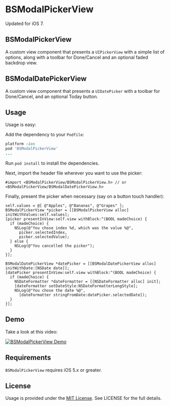 BSModalPickerView
=================

Updated for iOS 7.

## BSModalPickerView

A custom view component that presents a `UIPickerView` with a simple list of options, 
along with a toolbar for Done/Cancel and an optional faded backdrop view.

## BSModalDatePickerView

A custom view component that presents a `UIDatePicker` with a toolbar for Done/Cancel,
and an optional Today button.

## Usage

Usage is easy:

Add the dependency to your `Podfile`:

```ruby
platform :ios
pod 'BSModalPickerView'
...
```

Run `pod install` to install the dependencies.

Next, import the header file wherever you want to use the picker:

```objc
#import <BSModalPickerView/BSModalPickerView.h> // or <BSModalPickerView/BSModalDatePickerView.h>
```

Finally, present the picker when necessary (say on a button touch handler):

```objc
self.values = @[ @"Apples", @"Bananas", @"Grapes" ];
BSModalPickerView *picker = [[BSModalPickerView alloc] initWithValues:self.values];
[picker presentInView:self.view withBlock:^(BOOL madeChoice) {
  if (madeChoice) {
    NSLog(@"You chose index %d, which was the value %@", 
      picker.selectedIndex,
      picker.selectedValue);
  } else {
    NSLog(@"You cancelled the picker");
  }
}];
```

```objc
BSModalDatePickerView *datePicker = [[BSModalDatePickerView alloc] initWithDate:[NSDate date]];
[datePicker presentInView:self.view withBlock:^(BOOL madeChoice) {
  if (madeChoice) {
    NSDateFormatter *dateFormatter = [[NSDateFormatter alloc] init];
    [dateFormatter setDateStyle:NSDateFormatterLongStyle];
    NSLog(@"You chose the date %@", 
      [dateFormatter stringFromDate:datePicker.selectedDate]);
  }
}];
```

## Demo

Take a look at this video:

[![BSModalPickerView Demo](https://benpublic.s3.amazonaws.com/BSModalPickerDemo.png)](https://benpublic.s3.amazonaws.com/BSModalPickerDemo.mp4)


## Requirements

`BSModalPickerView` requires iOS 5.x or greater.


## License

Usage is provided under the [MIT License](http://http://opensource.org/licenses/mit-license.php).  See LICENSE for the full details.
